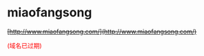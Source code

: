 # miaofangsong

~~[http://www.miaofangsong.com/](http://www.miaofangsong.com/)~~

<label style="color:red">(域名已过期)</label>
